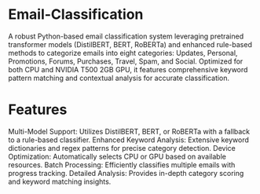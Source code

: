 # Email-Classification

A robust Python-based email classification system leveraging pretrained transformer models (DistilBERT, BERT, RoBERTa) and enhanced rule-based methods to categorize emails into eight categories: Updates, Personal, Promotions, Forums, Purchases, Travel, Spam, and Social. Optimized for both CPU and NVIDIA T500 2GB GPU, it features comprehensive keyword pattern matching and contextual analysis for accurate classification.

# Features

Multi-Model Support: Utilizes DistilBERT, BERT, or RoBERTa with a fallback to a rule-based classifier.
Enhanced Keyword Analysis: Extensive keyword dictionaries and regex patterns for precise category detection.
Device Optimization: Automatically selects CPU or GPU based on available resources.
Batch Processing: Efficiently classifies multiple emails with progress tracking.
Detailed Analysis: Provides in-depth category scoring and keyword matching insights.
